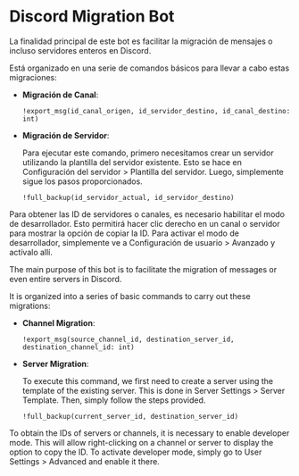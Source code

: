 # Discord Migration Bot

La finalidad principal de este bot es facilitar la migración de mensajes o incluso servidores enteros en Discord.

Está organizado en una serie de comandos básicos para llevar a cabo estas migraciones:

- **Migración de Canal**:

    `!export_msg(id_canal_origen, id_servidor_destino, id_canal_destino: int)`

- **Migración de Servidor**:

    Para ejecutar este comando, primero necesitamos crear un servidor utilizando la plantilla del servidor existente. Esto se hace en Configuración del servidor > Plantilla del servidor. Luego, simplemente sigue los pasos proporcionados.

    `!full_backup(id_servidor_actual, id_servidor_destino)`

Para obtener las ID de servidores o canales, es necesario habilitar el modo de desarrollador. Esto permitirá hacer clic derecho en un canal o servidor para mostrar la opción de copiar la ID. Para activar el modo de desarrollador, simplemente ve a Configuración de usuario > Avanzado y actívalo allí.


The main purpose of this bot is to facilitate the migration of messages or even entire servers in Discord.

It is organized into a series of basic commands to carry out these migrations:

- **Channel Migration**:

    `!export_msg(source_channel_id, destination_server_id, destination_channel_id: int)`

- **Server Migration**:

    To execute this command, we first need to create a server using the template of the existing server. This is done in Server Settings > Server Template. Then, simply follow the steps provided.

    `!full_backup(current_server_id, destination_server_id)`

To obtain the IDs of servers or channels, it is necessary to enable developer mode. This will allow right-clicking on a channel or server to display the option to copy the ID. To activate developer mode, simply go to User Settings > Advanced and enable it there.
